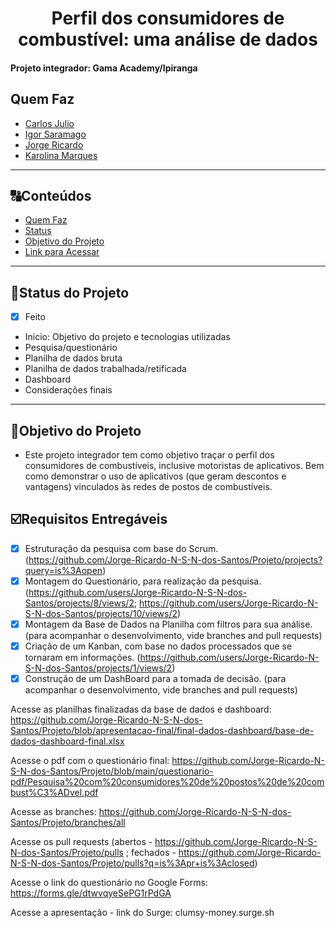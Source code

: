 <h1 align="center">
     Perfil dos consumidores de combustível: uma análise de dados
</h1>

<h4 align="left">
    Projeto integrador: Gama Academy/Ipiranga
</h4>

##  Quem Faz 

- [Carlos Julio](https://www.github.com/carlosjulyo)
- [Igor Saramago](https://github.com/igorsaramagocosta)
- [Jorge Ricardo](https://github.com/Jorge-Ricardo-N-S-N-dos-Santos)
- [Karolina Marques](https://github.com/karolinamarques)
---
##  🔠Conteúdos

<!--ts-->
   * [Quem Faz](#-quem-faz)
   * [Status](#status)
   * [Objetivo do Projeto](#objetivo-do-projeto)
   * [Link para Acessar](#link-para-acessar)
<!--te-->

---
##  🧭Status do Projeto
 
 - [x] Feito
 
 - Inicio: Objetivo do projeto e tecnologias utilizadas
 - Pesquisa/questionário
 - Planilha de dados bruta
 - Planilha de dados trabalhada/retificada
 - Dashboard
 - Considerações finais

---

##  🎯Objetivo do Projeto

- Este projeto integrador tem como objetivo traçar o perfil  dos consumidores de combustíveis, inclusive motoristas de aplicativos. Bem como demonstrar o uso de aplicativos (que geram descontos e vantagens) vinculados às redes de postos de combustíveis.


## ☑️Requisitos Entregáveis

- [x] Estruturação da pesquisa com base do Scrum. (https://github.com/Jorge-Ricardo-N-S-N-dos-Santos/Projeto/projects?query=is%3Aopen)
- [x] Montagem do Questionário, para realização da pesquisa. (https://github.com/users/Jorge-Ricardo-N-S-N-dos-Santos/projects/8/views/2; https://github.com/users/Jorge-Ricardo-N-S-N-dos-Santos/projects/10/views/2)
- [x] Montagem da Base de Dados na Planilha com filtros para sua análise. (para acompanhar o desenvolvimento, vide branches and pull requests)
- [x] Criação de um Kanban, com base no dados processados que se tornaram em informações. (https://github.com/users/Jorge-Ricardo-N-S-N-dos-Santos/projects/1/views/2)
- [x] Construção de um DashBoard para a tomada de decisão. (para acompanhar o desenvolvimento, vide branches and pull requests)

Acesse as planilhas finalizadas da base de dados e dashboard: https://github.com/Jorge-Ricardo-N-S-N-dos-Santos/Projeto/blob/apresentacao-final/final-dados-dashboard/base-de-dados-dashboard-final.xlsx

Acesse o pdf com o questionário final: https://github.com/Jorge-Ricardo-N-S-N-dos-Santos/Projeto/blob/main/questionario-pdf/Pesquisa%20com%20consumidores%20de%20postos%20de%20combust%C3%ADvel.pdf

Acesse as branches: https://github.com/Jorge-Ricardo-N-S-N-dos-Santos/Projeto/branches/all

Acesse os pull requests (abertos - https://github.com/Jorge-Ricardo-N-S-N-dos-Santos/Projeto/pulls ; fechados - https://github.com/Jorge-Ricardo-N-S-N-dos-Santos/Projeto/pulls?q=is%3Apr+is%3Aclosed)

Acesse o link do questionário no Google Forms: https://forms.gle/dtwvqyeSePG1rPdGA

Acesse a apresentação - link do Surge: clumsy-money.surge.sh

